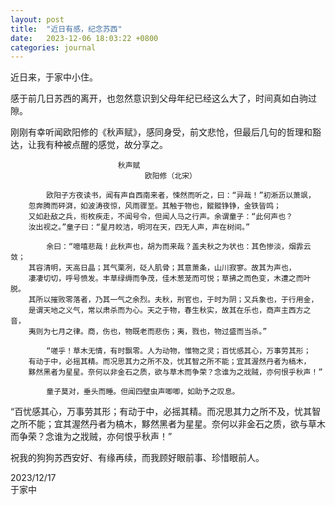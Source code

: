 ```yaml
---
layout: post
title:  "近日有感，纪念苏西"
date:   2023-12-06 18:03:22 +0800
categories: journal
---
```

近日来，于家中小住。

感于前几日苏西的离开，也忽然意识到父母年纪已经这么大了，时间真如白驹过隙。

刚刚有幸听闻欧阳修的《秋声赋》，感同身受，前文悲怆，但最后几句的哲理和豁达，让我有种被点醒的感觉，故分享之。

```
                        秋声赋
                              欧阳修（北宋）
      
        欧阳子方夜读书，闻有声自西南来者，悚然而听之，曰：“异哉！”初淅沥以萧飒，
    忽奔腾而砰湃，如波涛夜惊，风雨骤至。其触于物也，鏦鏦铮铮，金铁皆鸣；
    又如赴敌之兵，衔枚疾走，不闻号令，但闻人马之行声。余谓童子：“此何声也？
    汝出视之。”童子曰：“星月皎洁，明河在天，四无人声，声在树间。”

        余曰：“噫嘻悲哉！此秋声也，胡为而来哉？盖夫秋之为状也：其色惨淡，烟霏云敛；
    其容清明，天高日晶；其气栗冽，砭人肌骨；其意萧条，山川寂寥。故其为声也，
    凄凄切切，呼号愤发。丰草绿缛而争茂，佳木葱茏而可悦；草拂之而色变，木遭之而叶脱。
    其所以摧败零落者，乃其一气之余烈。夫秋，刑官也，于时为阴；又兵象也，于行用金，
    是谓天地之义气，常以肃杀而为心。天之于物，春生秋实，故其在乐也，商声主西方之音，
    夷则为七月之律。商，伤也，物既老而悲伤；夷，戮也，物过盛而当杀。”

        “嗟乎！草木无情，有时飘零。人为动物，惟物之灵；百忧感其心，万事劳其形；
    有动于中，必摇其精。而况思其力之所不及，忧其智之所不能；宜其渥然丹者为槁木，
    黟然黑者为星星。奈何以非金石之质，欲与草木而争荣？念谁为之戕贼，亦何恨乎秋声！”

        童子莫对，垂头而睡。但闻四壁虫声唧唧，如助予之叹息。

```
“百忧感其心，万事劳其形；有动于中，必摇其精。而况思其力之所不及，忧其智之所不能；宜其渥然丹者为槁木，黟然黑者为星星。奈何以非金石之质，欲与草木而争荣？念谁为之戕贼，亦何恨乎秋声！”

祝我的狗狗苏西安好、有缘再续，而我顾好眼前事、珍惜眼前人。

2023/12/17   
于家中



